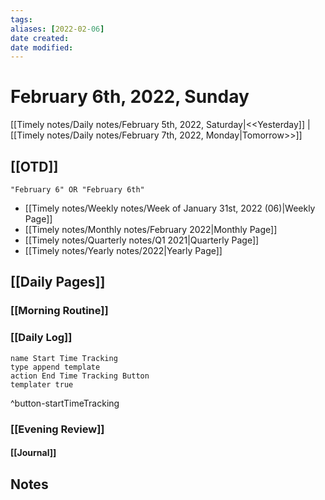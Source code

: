 ```yaml
---
tags:
aliases: [2022-02-06]
date created:
date modified:
---
```


# February 6th, 2022, Sunday

[[Timely notes/Daily notes/February 5th, 2022, Saturday|<<Yesterday]] | [[Timely notes/Daily notes/February 7th, 2022, Monday|Tomorrow>>]]

## [[OTD]]

```query
"February 6" OR "February 6th"
```
- [[Timely notes/Weekly notes/Week of January 31st, 2022 (06)|Weekly Page]]
- [[Timely notes/Monthly notes/February 2022|Monthly Page]]
- [[Timely notes/Quarterly notes/Q1 2021|Quarterly Page]]
- [[Timely notes/Yearly notes/2022|Yearly Page]]

## [[Daily Pages]]

### [[Morning Routine]]

### [[Daily Log]]

```button
name Start Time Tracking
type append template
action End Time Tracking Button
templater true
```
^button-startTimeTracking

### [[Evening Review]]

#### [[Journal]]

## Notes
